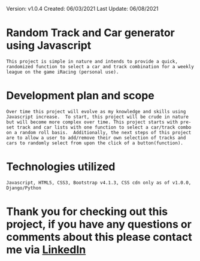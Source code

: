Version: v1.0.4
Created: 06/03/2021
Last Update: 06/08/2021

# Random Track and Car generator using Javascript #

    This project is simple in nature and intends to provide a quick, randomized function to select a car and track combination for a weekly league on the game iRacing (personal use).

# Development plan and scope #
    Over time this project will evolve as my knowledge and skills using Javascript increase.  To start, this project will be crude in nature but will become more complex over time. This project starts with pre-set track and car lists with one function to select a car/track combo on a random roll basis.  Additionally, the next steps of this project are to allow a user to add/remove their own selection of tracks and cars to randomly select from upon the click of a button(function).

# Technologies utilized #
    Javascript, HTML5, CSS3, Bootstrap v4.1.3, CSS cdn only as of v1.0.0, Django/Python

# Thank you for checking out this project, if you have any questions or comments about this please contact me via [LinkedIn](https://www.linkedin.com/in/dallas-pataska/) #

